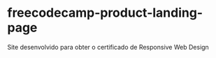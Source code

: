# freecodecamp-product-landing-page
Site desenvolvido para obter o certificado de Responsive Web Design
